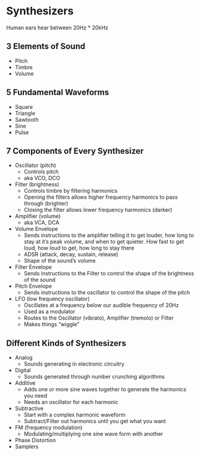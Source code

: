 # Synthesizers

Human ears hear between 20Hz * 20kHz

## 3 Elements of Sound
* Pitch
* Timbre
* Volume

## 5 Fundamental Waveforms
* Square
* Triangle
* Sawtooth
* Sine
* Pulse

## 7 Components of Every Synthesizer
* Oscillator (pitch)
    * Controls pitch
    * aka VCO, DCO
* Filter (brightness)
    * Controls timbre by filtering harmonics
    * Opening the filters allows higher frequency harmonics to pass through
      (brighter)
    * Closing the filter allows lower frequency harmonics (darker)
* Amplifier (volume)
    * aka VCA, DCA
* Volume Envelope
    * Sends instructions to the amplifier telling it to get louder, how long to
      stay at it’s peak volume, and when to get quieter.  How fast to get loud,
how loud to get, how long to stay there
    * ADSR (attack, decay, sustain, release)
    * Shape of the sound’s volume
* Filter Envelope
    * Sends instructions to the Filter to control the shape of the brightness of
      the sound
* Pitch Envelope
    * Sends instructions to the oscillator to control the shape of the pitch
* LFO (low frequency oscillator)
    * Oscillates at a frequency below our audible frequency of 20Hz
    * Used as a modulator
    * Routes to the Oscillator (vibrato), Amplifier (tremolo) or Filter
    * Makes things “wiggle”

## Different Kinds of Synthesizers

* Analog
    * Sounds generating in electronic circuitry
* Digital
    * Sounds generated through number crunching algorithms
* Additive
    * Adds one or more sine waves together to generate the harmonics you need
    * Needs an oscillator for each harmonic
* Subtractive
    * Start with a complex harmonic waveform
    * Subtract/Filter out harmonics until you get what you want
* FM (frequency modulation)
    * Modulating/multiplying one sine wave form with another
* Phase Distortion
* Samplers
